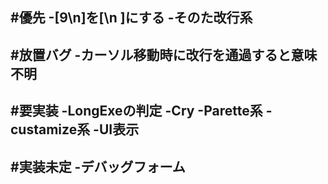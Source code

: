 ﻿#優先
-[9\n]を[\n ]にする
-そのた改行系
-

#放置バグ
-カーソル移動時に改行を通過すると意味不明
-

#要実装
-LongExeの判定
-Cry
-Parette系
-custamize系
-UI表示
-

#実装未定
-デバッグフォーム
-
